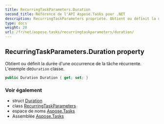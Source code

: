 ```yaml
---
title: RecurringTaskParameters.Duration
second_title: Référence de l'API Aspose.Tasks pour .NET
description: RecurringTaskParameters propriété. Obtient ou définit la durée dune occurrence de la tâche récurrente.  Lexemple deDuration classe.
type: docs
weight: 20
url: /fr/net/aspose.tasks/recurringtaskparameters/duration/
---
```

## RecurringTaskParameters.Duration property

Obtient ou définit la durée d'une occurrence de la tâche récurrente.  L'exemple de`Duration` classe.

```csharp
public Duration Duration { get; set; }
```

### Voir également

* struct [Duration](../../duration/)
* class [RecurringTaskParameters](../)
* espace de noms [Aspose.Tasks](../../recurringtaskparameters/)
* Assemblée [Aspose.Tasks](../../../)


